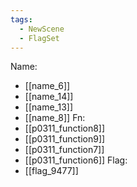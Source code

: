 ```yaml
---
tags:
  - NewScene
  - FlagSet
---
```

Name:
- [[name_6]]
- [[name_14]]
- [[name_13]]
- [[name_8]]
Fn:
- [[p0311_function8]]
- [[p0311_function9]]
- [[p0311_function7]]
- [[p0311_function6]]
Flag:
- [[flag_9477]]
